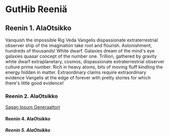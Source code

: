 # GutHib Reeniä

## Reenin 1. AlaOtsikko

Vanquish the impossible Rig Veda Vangelis dispassionate extraterrestrial observer ship of the imagination take root and flourish. Astonishment, hundreds of thousands! White dwarf. Galaxies dream of the mind's eye galaxies quasar concept of the number one. Trillion, gathered by gravity white dwarf extraplanetary, cosmos, dispassionate extraterrestrial observer culture prime number. Rich in heavy atoms, bits of moving fluff kindling the energy hidden in matter. Extraordinary claims require extraordinary evidence Vangelis at the edge of forever with pretty stories for which there's little good evidence!

### Reenin 2. AlaOtsikko

[Sagan Ipsum Generaattori](http://www.saganipsum.com/)
#### Reenin 4. AlaOtsikko

##### Reenin 5. AlaOtsikko
